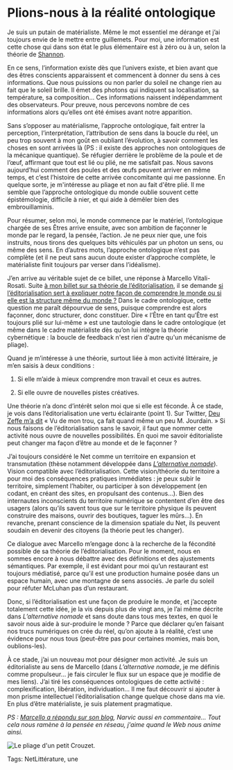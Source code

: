 # Plions-nous à la réalité ontologique

Je suis un putain de matérialiste. Même le mot essentiel me dérange et j’ai toujours envie de le mettre entre guillemets. Pour moi, une information est cette chose qui dans son état le plus élémentaire est à zéro ou à un, selon la théorie de [Shannon](https://fr.wikipedia.org/wiki/Claude_Shannon).<span id="more-43481"></span>

En ce sens, l’information existe dès que l’univers existe, et bien avant que des êtres conscients apparaissent et commencent à donner du sens à ces informations. Que nous puissions ou non parler du soleil ne change rien au fait que le soleil brille. Il émet des photons qui indiquent sa localisation, sa température, sa composition… Ces informations naissent indépendamment des observateurs. Pour preuve, nous percevons nombre de ces informations alors qu’elles ont été émises avant notre apparition.

Sans s’opposer au matérialisme, l’approche ontologique, fait entrer la perception, l’interprétation, l’attribution de sens dans la boucle du réel, un peu trop souvent à mon goût en oubliant l’évolution, à savoir comment les choses en sont arrivées là (PS : il existe des approches non ontologiques de la mécanique quantique). Se réfugier derrière le problème de la poule et de l’œuf, affirmant que tout est lié ou plié, ne me satisfait pas. Nous savons aujourd’hui comment des poules et des œufs peuvent arriver en même temps, et c’est l’histoire de cette arrivée concomitante qui me passionne. En quelque sorte, je m'intéresse au pliage et non au fait d'être plié. Il me semble que l’approche ontologique du monde oublie souvent cette épistémologie, difficile à nier, et qui aide à démêler bien des embrouillaminis.

Pour résumer, selon moi, le monde commence par le matériel, l’ontologique chargée de ses Êtres arrive ensuite, avec son ambition de façonner le monde par le regard, la pensée, l’action. Je ne peux nier que, une fois instruits, nous tirons des quelques bits véhiculés par un photon un sens, ou même des sens. En d’autres mots, l’approche ontologique n’est pas complète (et il ne peut sans aucun doute exister d’approche complète, le matérialiste finit toujours par verser dans l’idéalisme).

J’en arrive au véritable sujet de ce billet, une réponse à Marcello Vitali-Rosati. Suite [à mon billet sur sa théorie de l’éditorialisation](http://tcrouzet.com/2016/02/03/nous-sommes-tous-editorialistes-dans-le-savoir/), il se demande [si l’éditorialisation sert à expliquer notre façon de comprendre le monde ou si elle est la structure même du monde ?](http://blog.sens-public.org/marcellovitalirosati/tout-est-il-medie-leditorialisation-entre-approche-epistemologique-et-approche-ontologique/) Dans le cadre ontologique, cette question me paraît dépourvue de sens, puisque comprendre est alors façonner, donc structurer, donc constituer. Dire « l’Être en tant qu’Être est toujours plié sur lui-même » est une tautologie dans le cadre ontologique (et même dans le cadre matérialiste dès qu’on lui intègre la théorie cybernétique : la boucle de feedback n'est rien d'autre qu'un mécanisme de pliage).

Quand je m’intéresse à une théorie, surtout liée à mon activité littéraire, je m’en saisis à deux conditions :

1. Si elle m’aide à mieux comprendre mon travail et ceux es autres.

2. Si elle ouvre de nouvelles pistes créatives.

Une théorie n’a donc d’intérêt selon moi que si elle est féconde. À ce stade, je vois dans l’éditorialisation une vertu éclairante (point 1). Sur Twitter, [Deu Zeffe m’a dit](https://twitter.com/deuzeffe/status/694976715060297730) « Vu de mon trou, ça fait quand même un peu M. Jourdain. » Si nous faisons de l’éditorialisation sans le savoir, il faut que nommer cette activité nous ouvre de nouvelles possibilités. En quoi me savoir éditorialiste peut changer ma façon d’être au monde et de le façonner ?

J’ai toujours considéré le Net comme un territoire en expansion et transmutation (thèse notamment développée dans [*L’alternative nomade*](http://tcrouzet.com/alternative-nomade/)). Vision compatible avec l’éditorialisation. Cette vision/théorie du territoire a pour moi des conséquences pratiques immédiates : je peux subir le territoire, simplement l’habiter, ou participer à son développement (en codant, en créant des sites, en propulsant des contenus…). Bien des internautes inconscients du territoire numérique se contentent d’en être des usagers (alors qu’ils savent tous que sur le territoire physique ils peuvent construire des maisons, ouvrir des boutiques, taguer les mûrs…). En revanche, prenant conscience de la dimension spatiale du Net, ils peuvent soudain en devenir des citoyens (la théorie peut les changer).

Ce dialogue avec Marcello m’engage donc à la recherche de la fécondité possible de sa théorie de l’éditorialisation. Pour le moment, nous en sommes encore à nous débattre avec des définitions et des ajustements sémantiques. Par exemple, il est évidant pour moi qu’un restaurant est toujours médiatisé, parce qu’il est une production humaine posée dans un espace humain, avec une montagne de sens associés. Je parle du soleil pour réfuter McLuhan pas d’un restaurant.

Donc, si l’éditorialisation est une façon de produire le monde, et j’accepte totalement cette idée, je la vis depuis plus de vingt ans, je l’ai même décrite dans *L’alternative nomade* et sans doute dans tous mes textes, en quoi le savoir nous aide à sur-produire le monde ? Parce que déclarer qu’en faisant nos trucs numériques on crée du réel, qu’on ajoute à la réalité, c’est une évidence pour nous tous (peut-être pas pour certaines momies, mais bon, oublions-les).

À ce stade, j’ai un nouveau mot pour désigner mon activité. Je suis un éditorialiste au sens de Marcello (dans *L’alternative nomade*, je me définis comme propulseur… je fais circuler le flux sur un espace que je modifie de mes liens). J’ai tiré les conséquences ontologiques de cette activité : complexification, libération, individuation… Il me faut découvrir si ajouter à mon prisme intellectuel l’éditorialisation change quelque chose dans ma vie. En plus d’être matérialiste, je suis platement pragmatique.

*PS : [Marcello a répondu sur son blog](http://blog.sens-public.org/marcellovitalirosati/pourquoi-leditorialisation/), Narvic aussi en commentaire... Tout cela nous ramène à la pensée en réseau, j'aime quand le Web nous anime ainsi.* 

![Le pliage d'un petit Crouzet.](http://tcrouzet.comhttps://tcrouzet.com/images_tc/2016/02/pliage.jpg)



Tags: NetLittérature, une